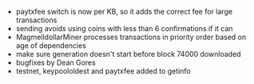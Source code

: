 * paytxfee switch is now per KB, so it adds the correct fee for large transactions
* sending avoids using coins with less than 6 confirmations if it can
* MagmelldollarMiner processes transactions in priority order based on age of dependencies
* make sure generation doesn't start before block 74000 downloaded
* bugfixes by Dean Gores
* testnet, keypoololdest and paytxfee added to getinfo
